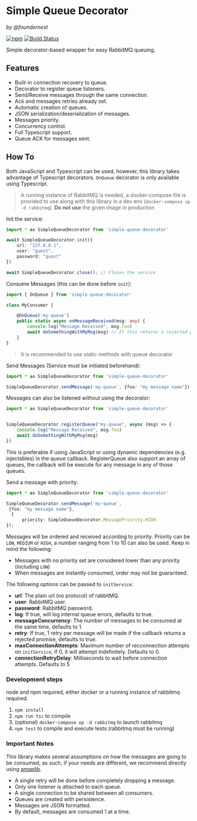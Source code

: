 Simple Queue Decorator
======================
_by @foundernest_

[![npm](https://img.shields.io/npm/v/simple-queue-decorator.svg)](https://www.npmjs.com/package/simple-queue-decorator)
[![Build Status](https://img.shields.io/travis/foundernest/simple-queue-decorator/master.svg?label=build)](https://travis-ci.org/foundernest/simple-queue-decorator)

Simple decorator-based wrapper for easy RabbitMQ queuing.

## Features

* Built-in connection recovery to queue.
* Decorator to register queue listeners.
* Send/Receive messages through the same connection.
* Ack and messages retries already set.
* Automatic creation of queues.
* JSON serialization/deserialization of messages.
* Messages priority.
* Concurrency control.
* Full Typescript support.
* Queue ACK for messages sent.

## How To
Both JavaScript and Typescript can be used, however, this library takes advantage of Typescript decorators. `OnQueue` decorator is only available using Typescript.

> A running instance of RabbitMQ is needed, a docker-compose file is provided to use along with this library in a dev env (`docker-compose up -d rabbitmq`). **Do not use** the given image in production

Init the service:

```ts
import * as SimpleQueueDecorator from 'simple-queue-decorator'

await SimpleQueueDecorator.init({
    url: "127.0.0.1",
    user: "guest",
    password: "guest"
})

await SimpleQueueDecorator.close(); // Closes the service
```


Consume Messages (this can be done before `init`):
```ts
import { OnQueue } from 'simple-queue-decorator'

class MyConsumer {

    @OnQueue('my-queue')
    public static async onMessageReceived(msg: any) {
        console.log("Message Received", msg.foo)
        await doSomethingWithMyMsg(msg) // If this returns a rejected promise, message will be re-queued once
    }
}
```

> It is recommended to use static methods with queue decorator

Send Messages (Service must be initiated beforehand):

```ts
import * as SimpleQueueDecorator from 'simple-queue-decorator'

SimpleQueueDecorator.sendMessage('my-queue', {foo: "my message name"})

```

Messages can also be listened without using the decorator:

```ts
import * as SimpleQueueDecorator from 'simple-queue-decorator'


SimpleQueueDecorator.registerQueue("my-queue", async (msg) => {
    console.log("Message Received", msg.foo)
    await doSomethingWithMyMsg(msg)
})
```

This is preferable if using JavaScript or using dynamic dependencies (e.g. injectables) in the queue callback. RegisterQueue also support an array of queues, the callback will be execute for any message in any of those queues.

Send a message with priority:

```ts
import * as SimpleQueueDecorator from 'simple-queue-decorator'

SimpleQueueDecorator.sendMessage('my-queue',
 {foo: "my message name"},
  {
      priority: SimpleQueueDecorator.MessagePriority.HIGH
});
```

Messages will be ordered and received according to priority. Priority can be `LOW`, `MEDIUM` or `HIGH`, a number ranging from 1 to 10 can also be used. Keep in mind the following:
* Messages with no priority set are considered lower than any priority (including `LOW`)
* When messages are instantly consumed, order may not be guaranteed.


The following options can be passed to `initService`:

* **url**: The plain url (no protocol) of rabbitMQ.
* **user**: RabbitMQ user.
* **password**: RabbitMQ password.
* **log**: If true, will log internal queue errors, defaults to true.
* **messageConcurrency**: The number of messages to be consumed at the same time, defaults to 1.
* **retry**: If true, 1 retry per message will be made if the callback returns a rejected promise, defaults to true.
* **maxConnectionAttempts**: Maximum number of recconnection attempts on `initService`, if 0, it will attempt indefinitely. Defaults to 0.
* **connectionRetryDelay**: Milliseconds to wait before connection attempts. Defaults to 5

### Development steps
node and npm required, either docker or a running instance of rabbitmq required.

1. `npm install`
2. `npm run tsc` to compile
3. (optional) `docker-compose up -d rabbitmq` to launch rabbitmq
4. `npm test` to compile and execute tests (rabbitmq must be running)

### Important Notes

This library makes several assumptions on how the messages are going to be consumed, as such, if your needs are different, we recommend directly using [amqplib](https://www.npmjs.com/package/amqplib).

* A single retry will be done before completely dropping a message.
* Only one listener is attached to each queue.
* A single connection to be shared between all consumers.
* Queues are created with persistence.
* Messages are JSON formatted.
* By default, messages are consumed 1 at a time.
